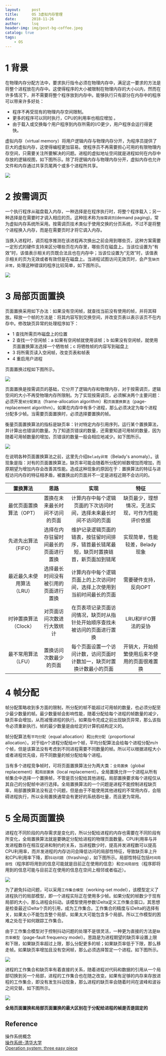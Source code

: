 ```yaml
---
layout:     post
title:      OS 3虚拟内存管理        
date:       2018-11-26      
author:     lsq    
header-img: img/post-bg-coffee.jpeg
catalog: true
tags:
    - OS
---
```



# 1 背景
在物理内存分配方法中，要求执行指令必须在物理内存中，满足这一要求的方法是将整个进程放在内存中。这使得程序的大小被限制在物理内存的大小以内，然而在许多情况下，并不需要将整个程序放到内存中。能够执行只有部分在内存中的程序可以带来许多好处：   

- 程序不再受现有的物理内存空间限制。  
- 更多的程序可以同时执行，CPU的利用率也相应增加  。
- 由于载入或交换每个用户程序到内存所需的I/O更少，用户程序会运行得更快。   

虚拟内存（virtual memory）将用户逻辑内存与物理内存分开，为程序员提供了巨大的虚拟内存，这使得编程更加容易。使程序员不再需要担心可用的有限物理内存空间，只需要关注所要解决的问题。进程的虚拟地址空间就是进程如何在内存中存放的逻辑视图，如下图所示。除了将逻辑内存与物理内存分开，虚拟内存也允许文件和内存通过共享页尾两个或多个进程所共享。

![](https://raw.githubusercontent.com/liferlisiqi/liferlisiqi.github.io/master/img/2018-11-26-os6.jpg)

# 2 按需调页
一个执行程序从磁盘载入内存，一种选择是在程序执行时，将整个程序载入；另一种选择是在需要时才调入相应的页。这种技术称为`按需调页`(demand paging)，常为虚拟内存系统所采用。按需调页技术类似于使用交换的分页系统，不过不是将整个进程换入内存，而是在需要页时才将它调入内存。

当换入进程时，调页程序推测在该进程再次换出之前会用到哪些页，这种方案需要一定形式的硬件支持来区分哪些页在内存里，哪些页在磁盘上。当该位设置为“有效”时，该值表示相关的页既合法且也在内存中；当该位设置为“无效”时，该值表示相关的页为无效或者有效但是在磁盘上。当进程试图访问无效页时，会产生`缺页异常`，处理这种错误的程序比较简单，如下图所示。

![](https://raw.githubusercontent.com/liferlisiqi/liferlisiqi.github.io/master/img/2018-11-26-os7.jpg)


# 3 局部页面置换
页面置换采用如下办法：如果没有空闲帧，就查找当前没有使用的帧，并将其释放。释放一个帧的方法是：将其内容写到交换空间，并改变页表以表示该页不在内存中。修改缺页异常的处理程序如下：  
- 1 查找所需页咋磁盘上的位置
- 2 查找一个空闲帧：a 如果有空闲帧就使用该帧；b 如果没有空闲帧，就使用页面置换算法选择一个牺牲帧；c 将牺牲帧的内容写到磁盘上
- 3 将所需页读入空闲帧，改变页表和帧表
- 4 重启用户进程  

页面置换过程如下图所示。

![](https://raw.githubusercontent.com/liferlisiqi/liferlisiqi.github.io/master/img/2018-11-26-os8.jpg)

页面置换是按需调页的基础，它分开了逻辑内存和物理内存，对于按需调页，逻辑空间的大小不再受物理内存所限制。为了实现按需调页，必须解决两个主要问题：必须开发`帧分配算法`（frame-allocation algorithm）和`页面置换算法`（page-replacement algorithm）。如果在内存中有多个进程，那么必须决定为每个进程分配多少帧。当需要页面置换时，必须选择要置换的帧。

衡量页面置换算法的指标是缺页率：针对特定内存引用序列，运行某个置换算法，并计算出也错误的数量。为了知道页错误的数量，还需要知道可用帧的数量，因为随着可用帧数量的增加，页错误的数量一般会相应地减少。如下图所示。

![](https://raw.githubusercontent.com/liferlisiqi/liferlisiqi.github.io/master/img/2018-11-27-os9.jpg)

在说明各种页面置换算法之前，这里先介绍`Belady异常`（Belady's anomaly）。该现象是指：对有的页面置换算法，缺页率可能会随着所分配的帧数增加而增加，而原期望为增加内存会改善其性能。造成这种现象的原因在于：置换算法的特征与进程访问内存的特征相矛盾，被置换出的页面并不一定是进程近期不会访问的。
  
  
| 置换算法 | 思路 | 实现 | 特征 |
| :------: | :------: | :------: | :------: |
| 最优页面置换算法（OPT） | 置换在未来最长时间不访问的页面 | 计算内存中每个逻辑页面的下次访问时间，选择未来最长时间不访问的页面 | 缺页最少，理想情况，无法实现，可作为性能评价依据 |
| 先进先出算法（FIFO） | 选择在内存驻留时间最长的页面进行置换 | 维护记录逻辑页面的链表，按驻留时间排序，链首最长链尾最短，缺页时置换链首，新页面加到链尾 | 实现简单，性能较差，Belady现象 |
| 最近最久未使用算法（LRU） | 选择最长时间没有被引用的页面进行置换 | 计算内存中每个逻辑页面上的上次访问时间，选择上次使用到当前时间最长的页面 | 需要硬件支持，反向OPT |
| 时钟置换算法（Clock） | 对页面访问次数进行大致统计 | 在页表项记录页面访问情况，缺页时从指针处开始顺序查找未被访问的页面进行置换 | LRU和FIFO算法的妥协 |
| 最不常用算法（LFU） | 置换访问次数最少的页面 | 每个页面设置一个访问计数，访问页面时计数加一，缺页时置换计数最小的页面 | 开销大，开始频繁使用后来不使用的页面很难置换 |

# 4 帧分配
帧分配策略收到多方面的限制，所分配的帧不能超过可用帧的数量，也必须分配至少最少数量的帧。最少数量帧会影响性能，随着分配给每个进程的帧数量的减少，缺页率会增加，从而减慢进程的执行。如果指令完成之前出现缺页异常，那么该指令必须重新执行。帧的最少数量是由给定的计算机结构定义的。

帧分配算法有`平均分配`（equal allocation）和`比例分配`（proportional allocation）。对于给*n*个进程分配给*m*个帧，平均分配算法会给每个进程分配*m/n*个帧，但是该算法没有考虑到不同进程需要不同数量的帧。所以可以根据进程大小或者进程优先级，将不同数量的帧分配给每个进程。

当有多个进程竞争帧时，可将页面置换算法分为两大类：`全局置换`（global replacement）和`局部置换`（local replacement）。全局置换允许一个进程从所有帧集合中选择一个置换帧，不管是否分配给其他进程。局部置换要求每个进程仅从其自己的分配帧中进行选择。全局置换算法的一个问题是进程不能控制进程缺页率，局部置换算法没有这个问题，但是由于不能使用其他进程的不常用内存，会阻碍进程执行，所以全局置换通常会有更好的系统吞吐量，而且更为常用。


# 5 全局页面置换
进程在不同阶段的内存需求是变化的，所以分配给进程的内存也需要在不同阶段有所变化，全局置换算法就是要确定分配给进程的物理页面数量。CPU利用率与并发进程数存在相互促进和制约的关系，当进程数少时，提高并发进程数可以提高CPU利用率，而并发进程的内存访问会降低访问的局部性特征，导致缺页率上升和CPU利用率下降，即`抖动问题`（thrashing），如下图所示。局部性特征包括`时间局部性`（程序即将用到的信息可能就是目前正在使用的信息）和`空间局部性`（程序即将用到的信息可能与目前正在使用的信息在空间上相邻或者临近）。

![](https://raw.githubusercontent.com/liferlisiqi/liferlisiqi.github.io/master/img/2018-11-27-os10.jpg)

为了避免抖动问题，可以采用`工作集合模型`（working-set model），该模型定义了进程执行的局部模型，即一个进程实际正在使用多少帧。如果分配的帧数少于现有局部的大小，那么进程会抖动。该模型使用参数\Delta定义工作集合窗口，其思想是检查最近\Delta个页的引用，成为工作集合。工作集合的精度与\Delta的选择有关，如果太小不能包含整个局部，如果太大可能包含多个局部。所以工作模型的困难之处在于如何跟踪工作集合。

由于工作集合模型对于控制抖动问题的处理不是很灵活，一种更为直接的方法是`缺页率模型`（page-fault frequency model）。思路是为进程期望的缺页率设置上限和下限，如果缺页率超过上限，那么分配更多的帧；如果缺页率低于下限，那么移走帧。如果缺页率增加且没有空闲帧，那么必须选择暂定一个进程。如下图所示。

![](https://raw.githubusercontent.com/liferlisiqi/liferlisiqi.github.io/master/img/2018-11-27-os11.jpg)

进程的工作集合和缺页率有着直接的关系，随着进程对代码和数据的引用从一个局部切换到另一个局部，进程的工作集合也在随之改变。如果有足够的内存来存放进程的工作集合，即没有发生抖动现象，那么进程的缺页率会随着时间在波峰和波谷之间交替。如下图所示。

![](https://raw.githubusercontent.com/liferlisiqi/liferlisiqi.github.io/master/img/2018-11-27-os11.jpg)

**全局页面置换和局部页面置换的最大区别在于分配给进程的帧是否是固定的**


## Reference
操作系统概念    
[操作系统-清华大学](http://os.cs.tsinghua.edu.cn/oscourse/OS2017spring)  
[Operation system: three easy piece](http://pages.cs.wisc.edu/~remzi/OSTEP/)  
